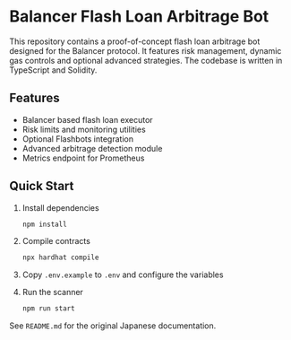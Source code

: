 # Balancer Flash Loan Arbitrage Bot

This repository contains a proof-of-concept flash loan arbitrage bot designed for the Balancer protocol. It features risk management, dynamic gas controls and optional advanced strategies. The codebase is written in TypeScript and Solidity.

## Features
- Balancer based flash loan executor
- Risk limits and monitoring utilities
- Optional Flashbots integration
- Advanced arbitrage detection module
- Metrics endpoint for Prometheus

## Quick Start
1. Install dependencies
   ```bash
   npm install
   ```
2. Compile contracts
   ```bash
   npx hardhat compile
   ```
3. Copy `.env.example` to `.env` and configure the variables

4. Run the scanner
   ```bash
   npm run start
   ```

See `README.md` for the original Japanese documentation.
